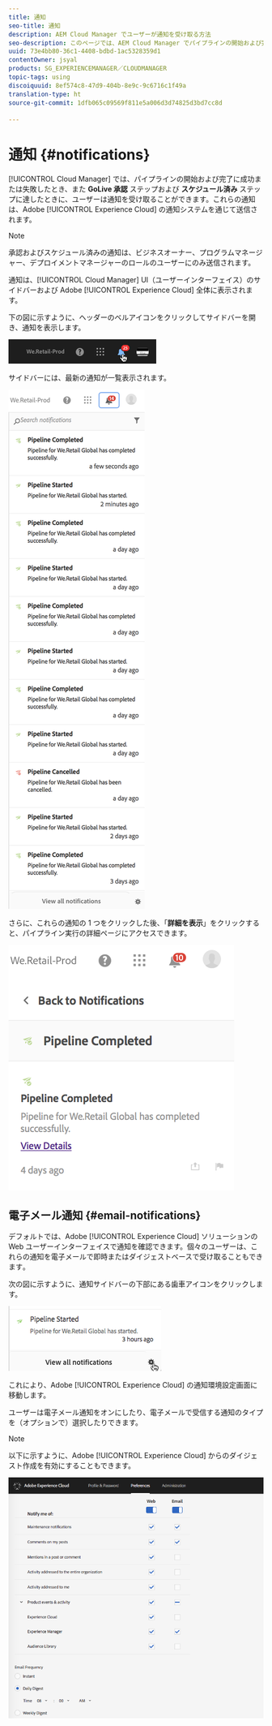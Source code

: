 ```yaml
---
title: 通知
seo-title: 通知
description: AEM Cloud Manager でユーザーが通知を受け取る方法
seo-description: このページでは、AEM Cloud Manager でパイプラインの開始および完了に成功または失敗したときにユーザーが通知を受け取る方法について説明します。
uuid: 73e4bb80-36c1-4408-bdbd-1ac5328359d1
contentOwner: jsyal
products: SG_EXPERIENCEMANAGER／CLOUDMANAGER
topic-tags: using
discoiquuid: 8ef574c8-47d9-404b-8e9c-9c6716c1f49a
translation-type: ht
source-git-commit: 1dfb065c09569f811e5a006d3d74825d3bd7cc8d

---
```



# 通知 {#notifications}

[!UICONTROL Cloud Manager] では、パイプラインの開始および完了に成功または失敗したとき、また **GoLive 承認** ステップおよび **スケジュール済み** ステップに達したときに、ユーザーは通知を受け取ることができます。これらの通知は、Adobe [!UICONTROL Experience Cloud] の通知システムを通じて送信されます。

>[!NOTE]
>
>承認およびスケジュール済みの通知は、ビジネスオーナー、プログラムマネージャー、デプロイメントマネージャーのロールのユーザーにのみ送信されます。

通知は、[!UICONTROL Cloud Manager] UI（ユーザーインターフェイス）のサイドバーおよび Adobe [!UICONTROL Experience Cloud] 全体に表示されます。

下の図に示すように、ヘッダーのベルアイコンをクリックしてサイドバーを開き、通知を表示します。

![](assets/image2018-7-12_11-52-40.png)

サイドバーには、最新の通知が一覧表示されます。

![](assets/screen_shot_2018-07-20at91406pm.png)

さらに、これらの通知の 1 つをクリックした後、「**詳細を表示**」をクリックすると、パイプライン実行の詳細ページにアクセスできます。

![](assets/screen_shot_2018-08-14at43503pm.png)

## 電子メール通知 {#email-notifications}

デフォルトでは、Adobe [!UICONTROL Experience Cloud] ソリューションの Web ユーザーインターフェイスで通知を確認できます。個々のユーザーは、これらの通知を電子メールで即時またはダイジェストベースで受け取ることもできます｡

次の図に示すように、通知サイドバーの下部にある歯車アイコンをクリックします。

![](assets/image2018-7-12_12-8-19.png)

これにより、Adobe [!UICONTROL Experience Cloud] の通知環境設定画面に移動します。

ユーザーは電子メール通知をオンにしたり、電子メールで受信する通知のタイプを（オプションで）選択したりできます。

>[!NOTE]
>
>以下に示すように、Adobe [!UICONTROL Experience Cloud] からのダイジェスト作成を有効にすることもできます。

![](assets/image2018-7-12_12-10-51.png)
